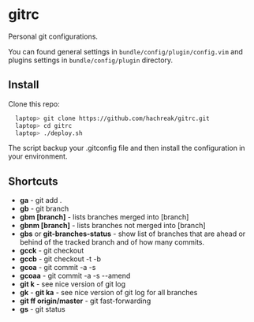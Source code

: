 gitrc
=====

Personal git configurations.

You can found general settings in `bundle/config/plugin/config.vim`
and plugins settings in `bundle/config/plugin` directory.


Install
-------

Clone this repo:

```bash
  laptop> git clone https://github.com/hachreak/gitrc.git
  laptop> cd gitrc
  laptop> ./deploy.sh
```

The script backup your .gitconfig file and then install the
configuration in your environment.


Shortcuts
-------------------------
* **ga** - git add .
* **gb** - git branch
* **gbm [branch]** - lists branches merged into [branch]
* **gbnm [branch]** - lists branches not merged into [branch]
* **gbs** or **git-branches-status** - show list of branches that are ahead or behind of the tracked branch and of how many commits.
* **gcck** - git checkout
* **gccb** - git checkout -t -b
* **gcoa** - git commit -a -s
* **gcoaa** - git commit -a -s --amend
* **git k** - see nice version of git log
* **gk** - **git ka** - see nice version of git log for all branches
* **git ff origin/master** - git fast-forwarding
* **gs** - git status
